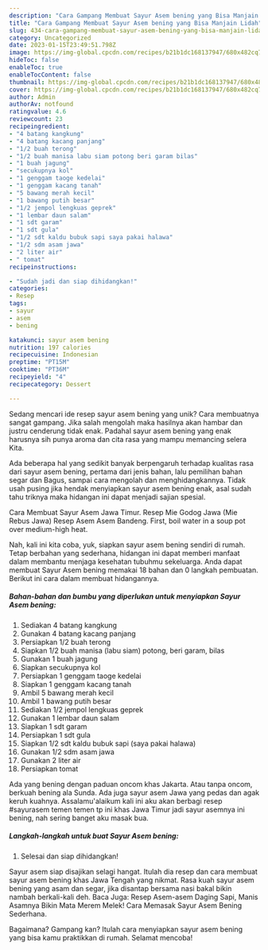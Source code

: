 ```yaml
---
description: "Cara Gampang Membuat Sayur Asem bening yang Bisa Manjain Lidah"
title: "Cara Gampang Membuat Sayur Asem bening yang Bisa Manjain Lidah"
slug: 434-cara-gampang-membuat-sayur-asem-bening-yang-bisa-manjain-lidah
category: Uncategorized
date: 2023-01-15T23:49:51.798Z
image: https://img-global.cpcdn.com/recipes/b21b1dc168137947/680x482cq70/sayur-asem-bening-foto-resep-utama.jpg
hideToc: false
enableToc: true
enableTocContent: false
thumbnail: https://img-global.cpcdn.com/recipes/b21b1dc168137947/680x482cq70/sayur-asem-bening-foto-resep-utama.jpg
cover: https://img-global.cpcdn.com/recipes/b21b1dc168137947/680x482cq70/sayur-asem-bening-foto-resep-utama.jpg
author: Admin
authorAv: notfound
ratingvalue: 4.6
reviewcount: 23
recipeingredient:
- "4 batang kangkung"
- "4 batang kacang panjang"
- "1/2 buah terong"
- "1/2 buah manisa labu siam potong beri garam bilas"
- "1 buah jagung"
- "secukupnya kol"
- "1 genggam taoge kedelai"
- "1 genggam kacang tanah"
- "5 bawang merah kecil"
- "1 bawang putih besar"
- "1/2 jempol lengkuas geprek"
- "1 lembar daun salam"
- "1 sdt garam"
- "1 sdt gula"
- "1/2 sdt kaldu bubuk sapi saya pakai halawa"
- "1/2 sdm asam jawa"
- "2 liter air"
- " tomat"
recipeinstructions:

- "Sudah jadi dan siap dihidangkan!"
categories:
- Resep
tags:
- sayur
- asem
- bening

katakunci: sayur asem bening 
nutrition: 197 calories
recipecuisine: Indonesian
preptime: "PT15M"
cooktime: "PT36M"
recipeyield: "4"
recipecategory: Dessert

---
```





Sedang mencari ide resep sayur asem bening yang unik? Cara membuatnya sangat gampang. Jika salah mengolah maka hasilnya akan hambar dan justru cenderung tidak enak. Padahal sayur asem bening yang enak harusnya sih punya aroma dan cita rasa yang mampu memancing selera Kita.





Ada beberapa hal yang sedikit banyak berpengaruh terhadap kualitas rasa dari sayur asem bening, pertama dari jenis bahan, lalu pemilihan bahan segar dan Bagus, sampai cara mengolah dan menghidangkannya. Tidak usah pusing jika hendak menyiapkan sayur asem bening enak,      asal sudah tahu triknya maka hidangan ini dapat menjadi sajian spesial.














Cara Membuat Sayur Asem Jawa Timur. Resep Mie Godog Jawa (Mie Rebus Jawa) Resep Asem Asem Bandeng. First, boil water in a soup pot over medium-high heat.






Nah, kali ini kita coba, yuk, siapkan sayur asem bening sendiri di rumah. Tetap berbahan yang sederhana, hidangan ini dapat memberi manfaat dalam membantu menjaga kesehatan tubuhmu sekeluarga. Anda dapat membuat Sayur Asem bening memakai 18 bahan dan 0 langkah pembuatan. Berikut ini cara dalam membuat hidangannya.

<!--inarticleads1-->

##### Bahan-bahan dan bumbu yang diperlukan untuk menyiapkan Sayur Asem bening:

1. Sediakan 4 batang kangkung
1. Gunakan 4 batang kacang panjang
1. Persiapkan 1/2 buah terong
1. Siapkan 1/2 buah manisa (labu siam) potong, beri garam, bilas
1. Gunakan 1 buah jagung
1. Siapkan secukupnya kol
1. Persiapkan 1 genggam taoge kedelai
1. Siapkan 1 genggam kacang tanah
1. Ambil 5 bawang merah kecil
1. Ambil 1 bawang putih besar
1. Sediakan 1/2 jempol lengkuas geprek
1. Gunakan 1 lembar daun salam
1. Siapkan 1 sdt garam
1. Persiapkan 1 sdt gula
1. Siapkan 1/2 sdt kaldu bubuk sapi (saya pakai halawa)
1. Gunakan 1/2 sdm asam jawa
1. Gunakan 2 liter air
1. Persiapkan  tomat


Ada yang bening dengan paduan oncom khas Jakarta. Atau tanpa oncom, berkuah bening ala Sunda. Ada juga sayur asem Jawa yang pedas dan agak keruh kuahnya. Assalamu&#39;alaikum kali ini aku akan berbagi resep #sayurasem temen temen tp ini khas Jawa Timur jadi sayur asemnya ini bening, nah sering banget aku masak bua. 

<!--inarticleads2-->

##### Langkah-langkah untuk buat Sayur Asem bening:


1. Selesai dan siap dihidangkan!

Sayur asem siap disajikan selagi hangat. Itulah dia resep dan cara membuat sayur asem bening khas Jawa Tengah yang nikmat. Rasa kuah sayur asem bening yang asam dan segar, jika disantap bersama nasi bakal bikin nambah berkali-kali deh. Baca Juga: Resep Asem-asem Daging Sapi, Manis Asamnya Bikin Mata Merem Melek! Cara Memasak Sayur Asem Bening Sederhana. 

Bagaimana? Gampang kan? Itulah cara menyiapkan sayur asem bening yang bisa kamu praktikkan di rumah. Selamat mencoba!

